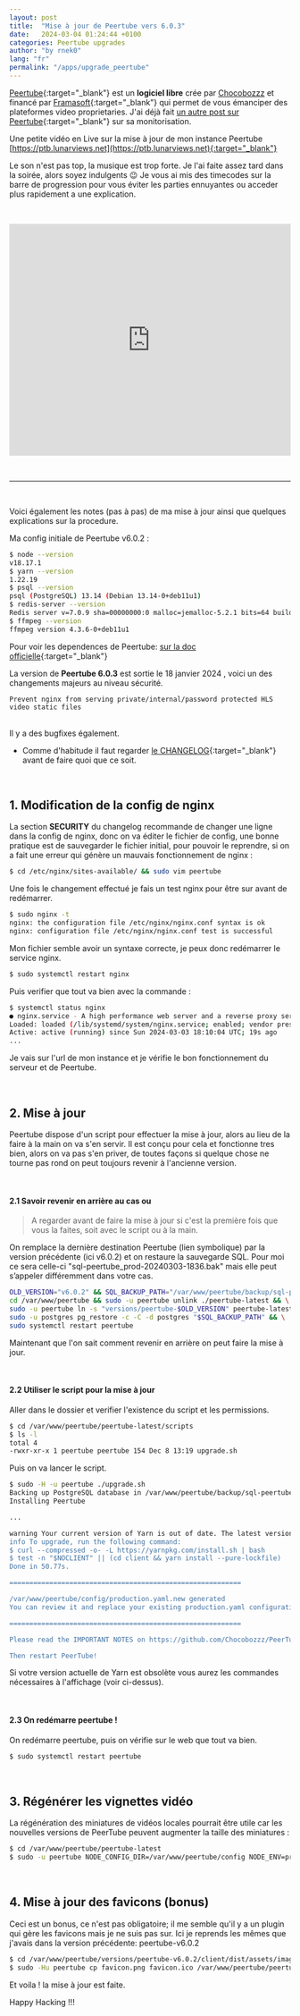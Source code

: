 ```yaml
---
layout: post
title:  "Mise à jour de Peertube vers 6.0.3"
date:   2024-03-04 01:24:44 +0100
categories: Peertube upgrades
author: "by rnek0"
lang: "fr"
permalink: "/apps/upgrade_peertube"
---
```


[Peertube](https://joinpeertube.org/){:target="_blank"}  est un **logiciel libre** crée par [Chocobozzz](https://blog.cpy.re/) et financé par [Framasoft](https://framasoft.org/fr/){:target="_blank"} qui permet de vous émanciper des plateformes video proprietaries. J'ai déjà fait [un autre post sur Peertube](https://web.lunarviews.net/apps/peertube){:target="_blank"} sur sa monitorisation.

Une petite vidéo en Live sur la mise à jour de mon instance Peertube [https://ptb.lunarviews.net](https://ptb.lunarviews.net){:target="_blank"}  

Le son n'est pas top, la musique est trop forte. Je l'ai faite assez tard dans la soirée, alors soyez indulgents 😉  Je vous ai mis des timecodes sur la barre de progression pour vous éviter les parties ennuyantes ou acceder plus rapidement a une explication.  


&nbsp;

<div style="vertical-align: baseline; display: flex; justify-content: center;">
    <iframe title="Live - Upgrade Peertube vers v6.0.3" width="800" height="415" src="https://ptb.lunarviews.net/videos/embed/4b8a859c-0754-471d-9fa6-8fb78c8ada71" frameborder="0" allowfullscreen="" sandbox="allow-same-origin allow-scripts allow-popups"></iframe>
</div>

&nbsp;

---

&nbsp;

Voici également les notes (pas à pas) de ma mise à jour ainsi que quelques explications sur la procedure. 
&nbsp;

Ma config initiale de Peertube v6.0.2 :

```bash
$ node --version
v18.17.1
$ yarn --version
1.22.19
$ psql --version
psql (PostgreSQL) 13.14 (Debian 13.14-0+deb11u1)
$ redis-server --version
Redis server v=7.0.9 sha=00000000:0 malloc=jemalloc-5.2.1 bits=64 build=f43e914120192099
$ ffmpeg --version
ffmpeg version 4.3.6-0+deb11u1
```

Pour voir les dependences de Peertube: [sur la doc officielle](https://docs.joinpeertube.org/support/doc/dependencies){:target="_blank"}  

La version de **Peertube 6.0.3** est sortie le 18 janvier 2024 , voici un des changements majeurs au niveau sécurité.

    Prevent nginx from serving private/internal/password protected HLS video static files

<br>
Il y a des bugfixes également.

- Comme d'habitude il faut regarder [le CHANGELOG](https://github.com/Chocobozzz/PeerTube/blob/develop/CHANGELOG.md){:target="_blank"} avant de faire quoi que ce soit.

&nbsp;

## 1. Modification de la config de nginx

La section **SECURITY** du changelog recommande de changer une ligne dans la config de nginx, donc on va éditer le fichier de config, une bonne pratique est de sauvegarder le fichier initial, pour pouvoir le reprendre, si on a fait une erreur qui génère un mauvais fonctionnement de nginx :

```bash
$ cd /etc/nginx/sites-available/ && sudo vim peertube
```

Une fois le changement effectué je fais un test nginx pour être sur avant de redémarrer.

```bash
$ sudo nginx -t
nginx: the configuration file /etc/nginx/nginx.conf syntax is ok
nginx: configuration file /etc/nginx/nginx.conf test is successful
```

Mon fichier semble avoir un syntaxe correcte, je peux donc redémarrer le service nginx.

```bash
$ sudo systemctl restart nginx
```

Puis verifier que tout va bien avec la commande :

```bash
$ systemctl status nginx
● nginx.service - A high performance web server and a reverse proxy server
Loaded: loaded (/lib/systemd/system/nginx.service; enabled; vendor preset: enabled)
Active: active (running) since Sun 2024-03-03 18:10:04 UTC; 19s ago
...
```

Je vais sur l'url de mon instance et je vérifie le bon fonctionnement du serveur et de Peertube.

&nbsp;

## 2. Mise à jour

Peertube dispose d'un script pour effectuer la mise à jour, alors au lieu de la faire à la main on va s'en servir. Il est conçu pour cela et fonctionne tres bien, alors on va pas s'en priver, de toutes façons si quelque chose ne tourne pas rond on peut toujours revenir à l'ancienne version.

&nbsp;

#### 2.1 Savoir revenir en arrière au cas ou

> A regarder avant de faire la mise à jour si c'est la première fois que vous la faites, soit avec le script ou à la main.

On remplace la dernière destination Peertube (lien symbolique) par la version précédente (ici v6.0.2) et on restaure la sauvegarde SQL. Pour moi ce sera celle-ci "sql-peertube_prod-20240303-1836.bak" mais elle peut s’appeler différemment dans votre cas.

```bash
OLD_VERSION="v6.0.2" && SQL_BACKUP_PATH="/var/www/peertube/backup/sql-peertube_prod-20240303-1836.bak" && \
cd /var/www/peertube && sudo -u peertube unlink ./peertube-latest && \
sudo -u peertube ln -s "versions/peertube-$OLD_VERSION" peertube-latest && \
sudo -u postgres pg_restore -c -C -d postgres "$SQL_BACKUP_PATH" && \
sudo systemctl restart peertube
```

Maintenant que l'on sait comment revenir en arrière on peut faire la mise à jour.

&nbsp;

#### 2.2 Utiliser le script pour la mise à jour

Aller dans le dossier et verifier l'existence du script et les permissions.

```bash
$ cd /var/www/peertube/peertube-latest/scripts
$ ls -l
total 4
-rwxr-xr-x 1 peertube peertube 154 Dec 8 13:19 upgrade.sh
```

Puis on va lancer le script.

```bash
$ sudo -H -u peertube ./upgrade.sh
Backing up PostgreSQL database in /var/www/peertube/backup/sql-peertube_prod-20240303-1836.bak
Installing Peertube

...

warning Your current version of Yarn is out of date. The latest version is "1.22.19", while you're on "1.22.11".
info To upgrade, run the following command:
$ curl --compressed -o- -L https://yarnpkg.com/install.sh | bash
$ test -n "$NOCLIENT" || (cd client && yarn install --pure-lockfile)
Done in 50.77s.

==========================================================

/var/www/peertube/config/production.yaml.new generated
You can review it and replace your existing production.yaml configuration

==========================================================

Please read the IMPORTANT NOTES on https://github.com/Chocobozzz/PeerTube/releases/tag/v6.0.3

Then restart PeerTube!
```

Si votre version actuelle de Yarn est obsolète vous aurez les commandes nécessaires à l'affichage (voir ci-dessus).

&nbsp;

#### 2.3 On redémarre peertube !

On redémarre peertube, puis on vérifie sur le web que tout va bien.

```bash
$ sudo systemctl restart peertube
```

&nbsp;

## 3. Régénérer les vignettes vidéo

La régénération des miniatures de vidéos locales pourrait être utile car les nouvelles versions de PeerTube peuvent augmenter la taille des miniatures :

```bash
$ cd /var/www/peertube/peertube-latest
$ sudo -u peertube NODE_CONFIG_DIR=/var/www/peertube/config NODE_ENV=production npm run regenerate-thumbnails
```

&nbsp;

## 4. Mise à jour des favicons (bonus)

Ceci est un bonus, ce n'est pas obligatoire; il me semble qu'il y a un plugin qui gère les favicons mais je ne suis pas sur. Ici je reprends les mêmes que j'avais dans la version précédente: peertube-v6.0.2

```bash
$ cd /var/www/peertube/versions/peertube-v6.0.2/client/dist/assets/images
$ sudo -Hu peertube cp favicon.png favicon.ico /var/www/peertube/peertube-latest/client/dist/assets/images/
```

Et voila ! la mise à jour est faite.

Happy Hacking !!!

